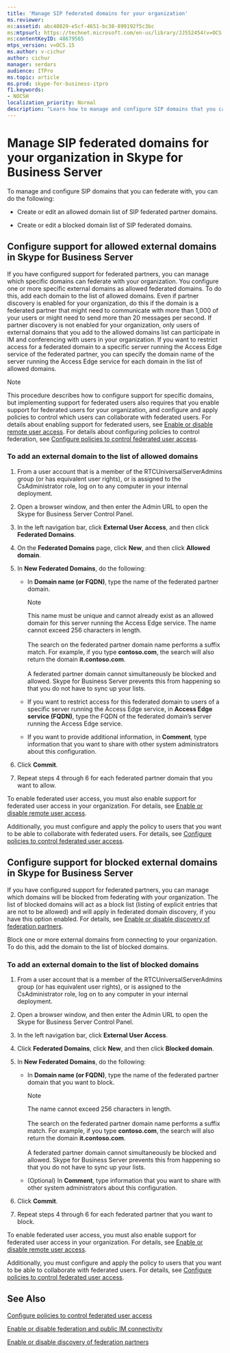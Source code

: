 ```yaml
---
title: 'Manage SIP federated domains for your organization'
ms.reviewer: 
ms:assetid: abc48829-e5cf-4651-bc38-899192f5c3bc
ms:mtpsurl: https://technet.microsoft.com/en-us/library/JJ552454(v=OCS.15)
ms:contentKeyID: 48679565
mtps_version: v=OCS.15
ms.author: v-cichur
author: cichur
manager: serdars
audience: ITPro
ms.topic: article
ms.prod: skype-for-business-itpro
f1.keywords:
- NOCSH
localization_priority: Normal
description: "Learn how to manage and configure SIP domains that you can federate with,"
---
```


# Manage SIP federated domains for your organization in Skype for Business Server


To manage and configure SIP domains that you can federate with, you can do the following:

  - Create or edit an allowed domain list of SIP federated partner domains.

  - Create or edit a blocked domain list of SIP federated domains.

## Configure support for allowed external domains in Skype for Business Server

If you have configured support for federated partners, you can manage which specific domains can federate with your organization. You configure one or more specific external domains as allowed federated domains. To do this, add each domain to the list of allowed domains. Even if partner discovery is enabled for your organization, do this if the domain is a federated partner that might need to communicate with more than 1,000 of your users or might need to send more than 20 messages per second. If partner discovery is not enabled for your organization, only users of external domains that you add to the allowed domains list can participate in IM and conferencing with users in your organization. If you want to restrict access for a federated domain to a specific server running the Access Edge service of the federated partner, you can specify the domain name of the server running the Access Edge service for each domain in the list of allowed domains.

> [!NOTE]  
> This procedure describes how to configure support for specific domains, but implementing support for federated users also requires that you enable support for federated users for your organization, and configure and apply policies to control which users can collaborate with federated users. For details about enabling support for federated users, see [Enable or disable remote user access](../access-edge/enable-or-disable-remote-user-access.md). For details about configuring policies to control federation, see [Configure policies to control federated user access](../external-access-policies/configure-policies-to-control-federated-user-access.md).

### To add an external domain to the list of allowed domains

1.  From a user account that is a member of the RTCUniversalServerAdmins group (or has equivalent user rights), or is assigned to the CsAdministrator role, log on to any computer in your internal deployment.
2.  Open a browser window, and then enter the Admin URL to open the Skype for Business Server Control Panel. 
3.  In the left navigation bar, click **External User Access**, and then click **Federated Domains**.
4.  On the **Federated Domains** page, click **New**, and then click **Allowed domain**.
5.  In **New Federated Domains**, do the following:
    
      - In **Domain name (or FQDN)**, type the name of the federated partner domain.       

        > [!NOTE]  
        > This name must be unique and cannot already exist as an allowed domain for this server running the Access Edge service. The name cannot exceed 256 characters in length.<BR><br>The search on the federated partner domain name performs a suffix match. For example, if you type **contoso.com**, the search will also return the domain **it.contoso.com**.<BR><br>A federated partner domain cannot simultaneously be blocked and allowed. Skype for Business Server prevents this from happening so that you do not have to sync up your lists.
    
      - If you want to restrict access for this federated domain to users of a specific server running the Access Edge service, in **Access Edge service (FQDN)**, type the FQDN of the federated domain’s server running the Access Edge service.    
      - If you want to provide additional information, in **Comment**, type information that you want to share with other system administrators about this configuration.

6.  Click **Commit**.
7.  Repeat steps 4 through 6 for each federated partner domain that you want to allow.

To enable federated user access, you must also enable support for federated user access in your organization. For details, see [Enable or disable remote user access](../access-edge/enable-or-disable-remote-user-access.md).

Additionally, you must configure and apply the policy to users that you want to be able to collaborate with federated users. For details, see [Configure policies to control federated user access](../external-access-policies/configure-policies-to-control-federated-user-access.md).

## Configure support for blocked external domains in Skype for Business Server 

If you have configured support for federated partners, you can manage which domains will be blocked from federating with your organization. The list of blocked domains will act as a block list (listing of explicit entries that are not to be allowed) and will apply in federated domain discovery, if you have this option enabled. For details, see [Enable or disable discovery of federation partners](../access-edge/enable-or-disable-discovery-of-federation-partners.md).

Block one or more external domains from connecting to your organization. To do this, add the domain to the list of blocked domains.


### To add an external domain to the list of blocked domains

1.  From a user account that is a member of the RTCUniversalServerAdmins group (or has equivalent user rights), or is assigned to the CsAdministrator role, log on to any computer in your internal deployment.
2.  Open a browser window, and then enter the Admin URL to open the Skype for Business Server Control Panel. 
3.  In the left navigation bar, click **External User Access**.
4.  Click **Federated Domains**, click **New**, and then click **Blocked domain**.
5.  In **New Federated Domains**, do the following:
    
      - In **Domain name (or FQDN)**, type the name of the federated partner domain that you want to block.

        > [!NOTE]  
        > The name cannot exceed 256 characters in length.<BR><br>The search on the federated partner domain name performs a suffix match. For example, if you type **contoso.com**, the search will also return the domain **it.contoso.com**.<BR><br>A federated partner domain cannot simultaneously be blocked and allowed. Skype for Business Server prevents this from happening so that you do not have to sync up your lists.
   
      - (Optional) In **Comment**, type information that you want to share with other system administrators about this configuration.

6.  Click **Commit**.
7.  Repeat steps 4 through 6 for each federated partner that you want to block.

To enable federated user access, you must also enable support for federated user access in your organization. For details, see [Enable or disable remote user access](../access-edge/enable-or-disable-remote-user-access.md).

Additionally, you must configure and apply the policy to users that you want to be able to collaborate with federated users. For details, see [Configure policies to control federated user access](../external-access-policies/configure-policies-to-control-federated-user-access.md).


## See Also

[Configure policies to control federated user access](../external-access-policies/configure-policies-to-control-federated-user-access.md)  

[Enable or disable federation and public IM connectivity](../access-edge/enable-or-disable-federation-and-public-im-connectivity.md)

[Enable or disable discovery of federation partners](../access-edge/enable-or-disable-discovery-of-federation-partners.md)
  

